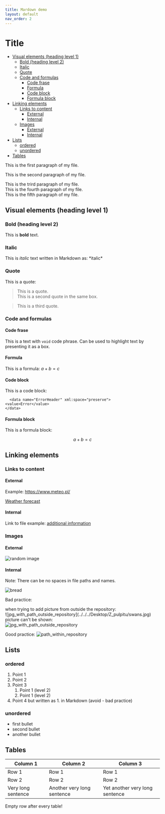 ```yaml
---
title: Mardown demo
layout: default
nav_order: 2
---
```



# Title <!-- omit in toc -->

- [Visual elements (heading level 1)](#visual-elements-heading-level-1)
  - [Bold (heading level 2)](#bold-heading-level-2)
  - [Italic](#italic)
  - [Quote](#quote)
  - [Code and formulas](#code-and-formulas)
    - [Code frase](#code-frase)
    - [Formula](#formula)
    - [Code block](#code-block)
    - [Formula block](#formula-block)
- [Linking elements](#linking-elements)
  - [Links to content](#links-to-content)
    - [External](#external)
    - [Internal](#internal)
  - [Images](#images)
    - [External](#external-1)
    - [Internal](#internal-1)
- [Lists](#lists)
  - [ordered](#ordered)
  - [unordered](#unordered)
- [Tables](#tables)


This is the first paragraph of my file.

This is the second paragraph of my file.

This is the trird paragraph of my file.  
This is the fourth paragraph of my file.  
This is the fifth paragraph of my file.

## Visual elements (heading level 1)

### Bold (heading level 2)

This is **bold** text.

### Italic

This is *italic* text written in Markdown as: \*italic* 

### Quote

This is a quote:
> This is a quote.  
 This is a second quote in the same box.

 > This is a third quote.

 ### Code and formulas

#### Code frase

This is a text with `void` code phrase. Can be used to highlight text by presenting it as a box.

#### Formula

This is a formula: $a+b=c$


#### Code block

This is a code block:

```
  <data name="ErrorHeader" xml:space="preserve">
<value>Error</value>
</data>
 ```

#### Formula block

 This is a formula block:
 
  $$  a+b=c  $$
 

 ## Linking elements

 ### Links to content

 #### External

 Example: https://www.meteo.pl/
 
 [Weather forecast](https://www.meteo.pl/ "click here")

 #### Internal

 Link to file example: [additional information](reference.md "click here")

 ### Images

 #### External

![random image](https://picsum.photos/100 "random picture")

 #### Internal

  Note: There can be no spaces in file paths and names.
 
 
 ![bread](Easy_white_bread.jpg "jpg directly in repository")

 Bad practice:
 
 when trying to add picture from outside the repository:  
 \!\[jpg_with_path_outside_repository](../../../Desktop/Z_pulpitu/swans.jpg)  
picture can't be shown:  
 ![jpg_with_path_outside_repository](../../../Desktop/Z_pulpitu/swans.jpg)  
 
 
Good practice:
![path_within_repository](../Markdown-Exercise/Photos/swans.jpg "jpg inside repository folder")

## Lists

### ordered

 1. Point 1
 2. Point 2
 3. Point 3  
    1.  Point 1 (level 2)
    2.  Point 1 (level 2)
 1. Point 4 but written as  1. in Markdown  (avoid - bad practice)
   
### unordered

- first bullet
- second bullet
- another bullet

## Tables

| Column 1           | Column 2                   | Column 3                       |
| ------------------ | -------------------------- | ------------------------------ |
| Row 1              | Row 1                      | Row 1                          |
| Row 2              | Row 2                      | Row 2                          |
| Very long sentence | Another very long sentence | Yet another very long sentence |

Empty row after every table!

